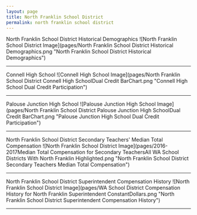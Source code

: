 ```yaml
---
layout: page
title: North Franklin School District
permalink: north franklin school district
---
```



North Franklin School District Historical Demographics
![North Franklin School District Image](pages/North Franklin School District Historical Demographics.png "North Franklin School District Historical Demographics")

___

Connell High School
![Connell High School Image](pages/North Franklin School District Connell High SchoolDual Credit BarChart.png "Connell High School Dual Credit Participation")

___

Palouse Junction High School
![Palouse Junction High School Image](pages/North Franklin School District Palouse Junction High SchoolDual Credit BarChart.png "Palouse Junction High School Dual Credit Participation")

___

North Franklin School District Secondary Teachers' Median Total Compensation
![North Franklin School District Image](pages/2016-2017Median Total Compensation for Secondary TeachersAll WA School Districts With North Franklin Highlighted.png "North Franklin School District Secondary Teachers Median Total Compensation")

___

North Franklin School District Superintendent Compensation History
![North Franklin School District Image](pages/WA School District Compensation History for North Franklin Superintendent ConstantDollars.png "North Franklin School District Superintendent Compensation History")

___

